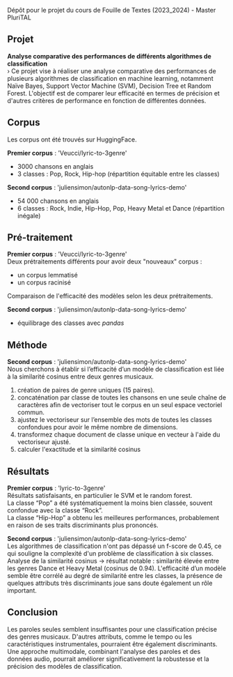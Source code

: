 Dépôt pour le projet du cours de Fouille de Textes (2023_2024) - Master PluriTAL  

## Projet
**Analyse comparative des performances de différents algorithmes de classification**  
› Ce projet vise à réaliser une analyse comparative des performances de plusieurs algorithmes de classification en machine learning, notamment Naïve Bayes, Support Vector Machine (SVM), Decision Tree et Random Forest. L'objectif est de comparer leur efficacité en termes de précision et d'autres critères de performance en fonction de différentes données.

## Corpus 
Les corpus ont été trouvés sur HuggingFace.  

**Premier corpus** : 'Veucci/lyric-to-3genre'
  - 3000 chansons en anglais
  - 3 classes : Pop, Rock, Hip-hop (répartition équitable entre les classes)

  **Second corpus** : 'juliensimon/autonlp-data-song-lyrics-demo'
  - 54 000 chansons en anglais
  - 6 classes : Rock, Indie, Hip-Hop, Pop, Heavy Metal et Dance (répartition inégale)


## Pré-traitement
**Premier corpus** : 'Veucci/lyric-to-3genre'  
Deux prétraitements différents pour avoir deux "nouveaux" corpus : 
  - un corpus lemmatisé                      
  - un corpus racinisé

  Comparaison de l'efficacité des modèles selon les deux prétraitements.  

 **Second corpus** : 'juliensimon/autonlp-data-song-lyrics-demo'  
   - équilibrage des classes avec *pandas*

## Méthode 
**Second corpus** : 'juliensimon/autonlp-data-song-lyrics-demo'  
Nous cherchons à établir si l’efficacité d’un modèle de classification est liée à la similarité cosinus entre deux genres musicaux.
1. création de paires de genre uniques (15 paires).
2. concaténation par classe de toutes les chansons en une seule chaîne de caractères afin de vectoriser tout le corpus en un seul espace vectoriel commun.
3. ajustez le vectoriseur sur l’ensemble des mots de toutes les classes confondues pour avoir le même nombre de dimensions.
4. transformez chaque document de classe unique en vecteur à l'aide du vectoriseur ajusté.
5. calculer l'exactitude et la similarité cosinus

## Résultats
**Premier corpus** : 'lyric-to-3genre'  
Résultats satisfaisants, en particulier le SVM et le random forest.  
La classe “Pop” a été systématiquement la moins bien classée, souvent confondue avec la classe “Rock”.  
La classe “Hip-Hop” a obtenu les meilleures performances, probablement en raison de ses traits discriminants plus prononcés.

**Second corpus** : 'juliensimon/autonlp-data-song-lyrics-demo'  
Les algorithmes de classification n'ont pas dépassé un f-score de 0.45, ce qui souligne la complexité d'un problème de classification à six classes.  
Analyse de la similarité cosinus -> résultat notable : similarité élevée entre les genres Dance et Heavy Metal (cosinus de 0.94).
L'efficacité d’un modèle semble être corrélé au degré de similarité entre les classes, la présence de quelques attributs très discriminants joue sans doute également un rôle important.

## Conclusion 
Les paroles seules semblent insuffisantes pour une classification précise des genres musicaux. D'autres attributs, comme le tempo ou les caractéristiques instrumentales, pourraient être également discriminants.
Une approche multimodale, combinant l'analyse des paroles et des données audio, pourrait améliorer significativement la robustesse et la précision des modèles de classification.
